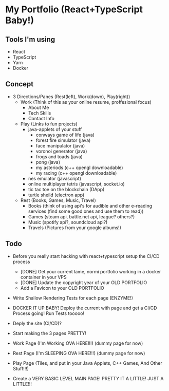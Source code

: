 # My Portfolio (React+TypeScript Baby!)
## Tools I'm using
  - React
  - TypeScript
  - Yarn
  - Docker

## Concept
  - 3 Directions/Panes (Rest(left), Work(down), Play(right))
    - Work (Think of this as your online resume, proffesional focus)
      - About Me
      - Tech Skills
      - Contact Info
    - Play (Links to fun projects)
      - java-applets of your stuff
        - conways game of life (java)
        - forest fire simulator (java)
        - face manipulator (java)
        - voronoi generator (java)
        - frogs and toads (java)
        - pong (java)
        - my asteriods (c++ opengl downloadable)
        - my racing (c++ opengl downloadable)
      - nes emulator (javascript)
      - online multiplayer tetris (javascript, socket.io)
      - tic tac toe on the blockchain (DApp)
      - turtle sheild (electron app)
    - Rest (Books, Games, Music, Travel)
      - Books (think of using api's for audible and other e-reading services (find some good ones and use them to read))
      - Games (steam api, battle.net api, league? others?)
      - Music (spotify api?, soundcloud api?)
      - Travels (Pictures from your google albums!)

## Todo
  - Before you really start hacking with react+typescript setup the CI/CD process
    - [DONE] Get your current lame, normi portfolio working in a docker container in your VPS
    - [DONE] Update the copyright year of your OLD PORTFOLIO
    - Add a Favicon to your OLD PORTFOLIO

  - Write Shallow Rendering Tests for each page (ENZYME!)
  - DOCKER IT UP BABY! Deploy the current with page and get a CI/CD Process going! Run Tests tooooo!

  - Deply the site (CI/CD)?

  - Start making the 3 pages PRETTY!

  - Work Page (I'm Working OVA HERE!!!) (dummy page for now)
  - Rest Page (I'm SLEEPING OVA HERE!!!) (dummy page for now)
  - Play Page (Tiles, and put in your Java Applets, C++ Games, And Other Stuff!!!)

  - Create a VERY BASIC LEVEL MAIN PAGE! PRETTY IT A LITTLE! JUST A LITTLE!!!
